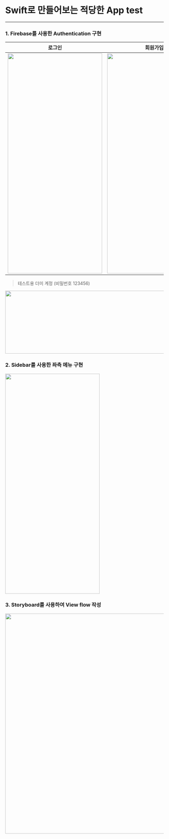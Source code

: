 # Swift로 만들어보는 적당한 App test
---
### 1. Firebase를 사용한 Authentication 구현
|로그인|회원가입|
|---|---|
|<img src="https://user-images.githubusercontent.com/68410822/155069661-c20d81b7-65bc-47fb-81d6-90e2b7f9256b.png" width="300" height="700"/>|<img src="https://user-images.githubusercontent.com/68410822/155069674-4945e7bf-8ef1-4df5-bb95-c8202b69881f.png" width="300" height="700"/>|

>테스트용 더미 계정 (비밀번호 123456)
<img src="https://user-images.githubusercontent.com/68410822/155069828-a2f6995f-52d3-4020-aac9-f167ede84097.png" width="700" height="200"/>


### 2. Sidebar를 사용한 좌측 메뉴 구현
<img src="https://user-images.githubusercontent.com/68410822/155069913-4273777e-847a-4083-b765-6cdaf6deebaa.png" width="300" height="700"/>


### 3. Storyboard를 사용하여 View flow 작성
<img src="https://user-images.githubusercontent.com/68410822/155472932-626c1420-6710-4048-918a-589e716739f0.png" width="600" height="700"/>
